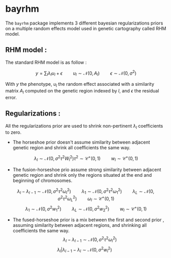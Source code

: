# bayrhm
 
The `bayrhm` package implements 3 different bayesian regularizations priors on a multiple random effects model used in genetic cartography called RHM model.

## RHM model :

The standard RHM model is as follow :

$$
y = \sum_l \lambda_l u_l + \epsilon \quad \quad u_l \sim \mathcal N(0,A_l)\quad \quad \epsilon \sim \mathcal N(0,\sigma^2)
$$

With $y$ the phenotype, $u_l$ the random effect associated with a similarity matrix $A_l$ computed on the genetic region indexed by $l$, and $\epsilon$ the residual error.

## Regularizations :

All the regularizations prior are used to shrink non-pertinent $\lambda_l$ coefficients to zero.

+ The horseshoe prior doesn't assume similarity between adjacent genetic region and shrink all coefficients the same way.

$$
\lambda_l \sim \mathcal N(0,\sigma^2\tau^2W_l^2) \tau^2 \sim \mathcal C^+(0,1) \quad \quad w_l \sim \mathcal C^+(0,1)
$$

+ The fusion-horseshoe prio assume strong similarity between adjacent genetic region and shrink only the regions situated at the end and beginning of chromosomes.

$$
\lambda_l - \lambda_{l-1} \sim \mathcal N(0,\sigma^2\tau^2\omega_l^2) \quad \quad \lambda_1 \sim \mathcal N(0,\sigma^2\tau^2\omega_1^2) \quad \quad \lambda_L \sim \mathcal N(0,\sigma^2\tau^2\omega_L^2) \quad \quad \omega_l \sim \mathcal C^+(0,1)
$$
$$
\lambda_1 \sim \mathcal N(0,\sigma^2w_1^2) \quad \quad \lambda_L \sim \mathcal N(0,\sigma^2w_2^2) \quad \quad w_l \sim \mathcal C^+(0,1)
$$

+ The fused-horseshoe prior is a mix between the first and second prior , assuming similarity between adjacent regions, and shrinking all coefficients the same way.
$$
\lambda_l - \lambda_{l-1} \sim \mathcal N(0,\sigma^2\tau^2\omega_l^2)
$$
$$
\lambda_l|\lambda_{l-1}-\lambda_l \sim \mathcal N(0,\sigma^2w_l^2) \quad \quad 
$$

